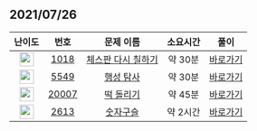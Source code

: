 ## 2021/07/26
| 난이도 | 번호 | 문제 이름 | 소요시간 | 풀이 
|:------:|:----:|:---------:|:------:|:------:|
| <img height="25px" width="25px" src="https://static.solved.ac/tier_small/6.svg"/> | [1018](https://www.acmicpc.net/problem/1018) | [체스판 다시 칠하기](https://www.acmicpc.net/problem/1018) | 약 30분 | [바로가기](https://github.com/MinsangKong/DailyProblem/blob/main/07-26/1.py)| 
| <img height="25px" width="25px" src="https://static.solved.ac/tier_small/12.svg"/> | [5549](https://www.acmicpc.net/problem/5549) | [행성 탐사](https://www.acmicpc.net/problem/5549) | 약 30분 | [바로가기](https://github.com/MinsangKong/DailyProblem/blob/main/07-26/2.py)|
| <img height="25px" width="25px" src="https://static.solved.ac/tier_small/12.svg"/> | [20007](https://www.acmicpc.net/problem/20007) | [떡 돌리기](https://www.acmicpc.net/problem/20007) | 약 45분 | [바로가기](https://github.com/MinsangKong/DailyProblem/blob/main/07-26/3.py)| 
| <img height="25px" width="25px" src="https://static.solved.ac/tier_small/14.svg"/> | [2613](https://www.acmicpc.net/problem/2613) | [숫자구슬](https://www.acmicpc.net/problem/2613) | 약 2시간 | [바로가기](https://github.com/MinsangKong/DailyProblem/blob/main/07-26/4-1.py)|